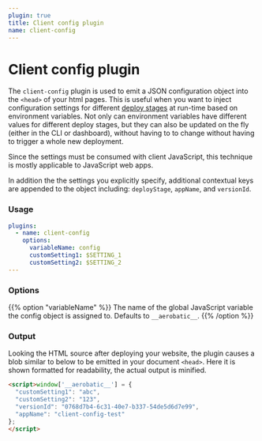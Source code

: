 ```yaml
---
plugin: true
title: Client config plugin
name: client-config
---
```


# Client config plugin

The `client-config` plugin is used to emit a JSON configuration object into the `<head>` of your html pages. This is useful when you want to inject configuration settings for different [deploy stages](/configuration/#deploy-stages) at run-time based on environment variables. Not only can environment variables have different values for different deploy stages, but they can also be updated on the fly (either in the CLI or dashboard), without having to to change without having to trigger a whole new deployment.

Since the settings must be consumed with client JavaScript, this technique is mostly applicable to JavaScript web apps.

In addition the the settings you explicitly specify, additional contextual keys are appended to the object including: `deployStage`, `appName`, and `versionId`.

### Usage

~~~yaml
plugins:
  - name: client-config
    options:
      variableName: config
      customSetting1: $SETTING_1
      customSetting2: $SETTING_2
---
~~~

### Options

{{% option "variableName" %}}
The name of the global JavaScript variable the config object is assigned to. Defaults to `__aerobatic__`.
{{% /option %}}

### Output
Looking the HTML source after deploying your website, the plugin causes a blob similar to below to be emitted in your document `<head>`. Here it is shown formatted for readability, the actual output is minified.

~~~html
<script>window['__aerobatic__'] = {
  "customSetting1": "abc",
  "customSetting2": "123",
  "versionId": "0768d7b4-6c31-40e7-b337-54de5d6d7e99",
  "appName": "client-config-test"
};
</script>
~~~

